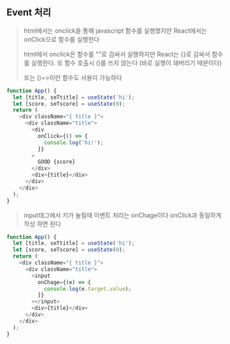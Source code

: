 ## Event 처리

> html에서는 onclick을 통해 javascript 함수를 실행했지만 React에서는 onClick으로 함수를 실행한다
>
> html에서 onclick은 함수를 ""로 감싸서 실행하지만 React는 {}로 감싸서 함수를 실행한다. 또 함수 호출시 ()를 쓰지 않는다 (바로 실행이 돼버리기 때문이다)
>
> 또는 ()=>이런 함수도 사용이 가능하다

```javascript
function App() {
  let [title, seTtitle] = useState('hi');
  let [score, seTscore] = useState(0);
  return (
    <div className="{ title }">
      <div className="title">
        <div
          onClick={() => {
            console.log('hi!');
          }}
        >
          GOOD {score}
        </div>
        <div>{title}</div>
      </div>
    </div>
  );
}
```

> input태그에서 키가 눌릴때 이벤트 처리는 onChage이다
> onClick과 동일하게 작성 하면 된다

```javascript
function App() {
  let [title, seTtitle] = useState('hi');
  let [score, seTscore] = useState(0);
  return (
    <div className="{ title }">
      <div className="title">
        <input
          onChage={(e) => {
            console.log(e.target.value);
          }}
        ></input>
        <div>{title}</div>
      </div>
    </div>
  );
}
```